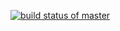 [![build status of master](https://travis-ci.org/RuchaCB/GithubApi567.svg?branch=master)](https://travis-ci.org/RuchaCB/SSW_567_HW02)
